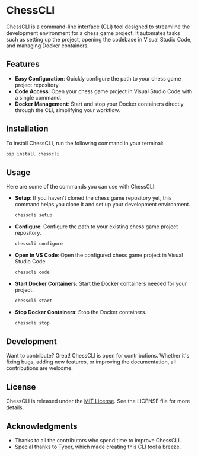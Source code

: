 # ChessCLI

ChessCLI is a command-line interface (CLI) tool designed to streamline the development environment for a chess game project. It automates tasks such as setting up the project, opening the codebase in Visual Studio Code, and managing Docker containers.

## Features

- **Easy Configuration**: Quickly configure the path to your chess game project repository.
- **Code Access**: Open your chess game project in Visual Studio Code with a single command.
- **Docker Management**: Start and stop your Docker containers directly through the CLI, simplifying your workflow.

## Installation

To install ChessCLI, run the following command in your terminal:

```bash
pip install chesscli
```

## Usage

Here are some of the commands you can use with ChessCLI:

- **Setup**: If you haven't cloned the chess game repository yet, this command helps you clone it and set up your development environment.

  ```bash
  chesscli setup
  ```

- **Configure**: Configure the path to your existing chess game project repository.

  ```bash
  chesscli configure
  ```

- **Open in VS Code**: Open the configured chess game project in Visual Studio Code.

  ```bash
  chesscli code
  ```

- **Start Docker Containers**: Start the Docker containers needed for your project.

  ```bash
  chesscli start
  ```

- **Stop Docker Containers**: Stop the Docker containers.

  ```bash
  chesscli stop
  ```

## Development

Want to contribute? Great! ChessCLI is open for contributions. Whether it's fixing bugs, adding new features, or improving the documentation, all contributions are welcome.

## License

ChessCLI is released under the [MIT License](LICENSE). See the LICENSE file for more details.

## Acknowledgments

- Thanks to all the contributors who spend time to improve ChessCLI.
- Special thanks to [Typer](https://typer.tiangolo.com/), which made creating this CLI tool a breeze.

